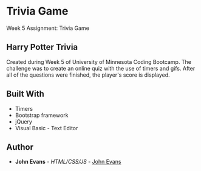 # Trivia Game
Week 5 Assignment: Trivia Game
## Harry Potter Trivia
Created during Week 5 of University of Minnesota Coding Bootcamp. The challenge was to create an online quiz with the use of timers and gifs. After all of the questions were finished, the player's score is displayed.

## Built With
* Timers
* Bootstrap framework
* jQuery
* Visual Basic - Text Editor
 
## Author
* **John Evans** - *HTML/CSS/JS* - [John Evans](https://github.com/evanjo03)
